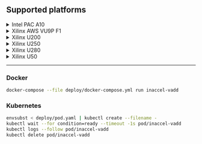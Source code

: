 ## Supported platforms

<details><summary>Intel PAC A10</summary><p>

* *38d782e3b6125343b9342433e348ac4c*
> ```sh
> export VENDOR=intel
> export NAME=pac_a10
> export VERSION=38d782e3b6125343b9342433e348ac4c
> ```
</p></details>

<details><summary>Xilinx AWS VU9P F1</summary><p>

* **AWS** | *shell-v04261818_201920.2*
> ```sh
> export VENDOR=xilinx
> export NAME=aws-vu9p-f1
> export VERSION=shell-v04261818_201920.2
> export LABELS=aws
> ```
</p></details>

<details><summary>Xilinx U200</summary><p>

* *xdma_201830.2*
> ```sh
> export VENDOR=xilinx
> export NAME=u200
> export VERSION=xdma_201830.2
> ```
</p></details>

<details><summary>Xilinx U250</summary><p>

* **Azure** | *gen3x16_xdma_shell_2.1*
> ```sh
> export VENDOR=xilinx
> export NAME=u250
> export VERSION=gen3x16_xdma_shell_2.1
> export LABELS=azure
> ```

* *xdma_201830.2*
> ```sh
> export VENDOR=xilinx
> export NAME=u250
> export VERSION=xdma_201830.2
> ```
</p></details>

<details><summary>Xilinx U280</summary><p>

* *xdma_201920.3*
> ```sh
> export VENDOR=xilinx
> export NAME=u280
> export VERSION=xdma_201920.3
> ```
</p></details>

<details><summary>Xilinx U50</summary><p>

* *gen3x16_xdma_201920.3*
> ```sh
> export VENDOR=xilinx
> export NAME=u50
> export VERSION=gen3x16_xdma_201920.3
> ```
</p></details>

---

### Docker

```sh
docker-compose --file deploy/docker-compose.yml run inaccel-vadd
```

### Kubernetes

```sh
envsubst < deploy/pod.yaml | kubectl create --filename -
kubectl wait --for condition=ready --timeout -1s pod/inaccel-vadd
kubectl logs --follow pod/inaccel-vadd
kubectl delete pod/inaccel-vadd
```
